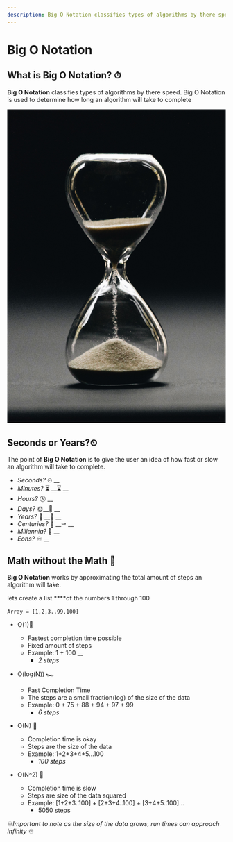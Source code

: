 ```yaml
---
description: Big O Notation classifies types of algorithms by there speed.
---
```


# Big O Notation

## What is Big O Notation? ⏱ 

**Big O Notation** classifies types of algorithms by there speed. Big O Notation is used to determine how long an algorithm will take to complete

![](../.gitbook/assets/nathan-dumlao-5hl5reicevy-unsplash.jpg)

## Seconds or Years?⏲ 

The point of **Big O Notation** is to give the user an idea of how fast or slow an algorithm will take to complete.

* _Seconds?_ ⏲ __
* _Minutes?_ ⏳ __⌛ __
* _Hours?_ 🕓 __
* _Days?_ 🌞\_\_🌚 __
* _Years?_ 🥳 __🎂 __
* _Centuries?_ 👶 __⚰ __
* _Millennia?_ 🗿 __
* _Eons?_ ♾ __

## Math without the Math 🤔 

**Big O Notation** works by approximating the total amount of steps an algorithm will take. 

lets create a list ****of the numbers 1 through 100

```text
Array = [1,2,3..99,100]
```

* O\(1\)🚀 
  * Fastest completion time possible 
  * Fixed amount of steps
  * Example: 1 + 100 __
    * _2 steps_
* O\(log\(N\)\) 🏎 
  * Fast Completion Time
  * The steps are a small fraction\(log\) of the size of the data
  * Example: 0 + 75 + 88 + 94 + 97 + 99 
    * _6 steps_
* O\(N\) 🏇 
  * Completion time is okay 
  * Steps are the size of the data
  * Example: 1+2+3+4+5...100
    * _100 steps_
* O\(N^2\) 🐌 

  * Completion time is slow
  * Steps are size of the data squared
  * Example: \[1+2+3..100\] + \[2+3+4..100\] + \[3+4+5..100\]...
    * 5050 steps

♾_Important to note as the size of the data grows, run times can approach infinity_ ♾ 

